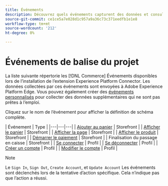 ```yaml
---
title: Événements
description: Découvrez quels événements capturent des données et consultez la définition de schéma complète.
source-git-commit: ce1ce5a7e028d1c957a9a36c73c371eedfb1e1e8
workflow-type: tm+mt
source-wordcount: '212'
ht-degree: 0%

---
```


# Événements de balise du projet

La liste suivante répertorie les [!DNL Commerce] Événements disponibles lors de l’installation de l’extension Experience Platform Connector. Les données collectées par ces événements sont envoyées à Adobe Experience Platform Edge. Vous pouvez également créer des [événements personnalisés](custom-events.md) pour collecter des données supplémentaires qui ne sont pas prêtes à l’emploi.

Cliquez sur le nom de l’événement pour afficher la définition de schéma complète.

| Événement | Type |
|---|---|---|
| [Ajouter au panier](https://github.com/adobe/magento-storefront-event-collector/blob/main/src/handlers/product/addToCartAEP.ts) | Storefront |
| [Afficher le panier](https://github.com/adobe/magento-storefront-event-collector/blob/main/src/handlers/shoppingCart/viewAEP.ts) | Storefront |
| [Afficher la page](https://github.com/adobe/magento-storefront-event-collector/blob/main/src/handlers/page/viewAEP.ts) | Storefront |
| [Afficher le produit](https://github.com/adobe/magento-storefront-event-collector/blob/main/src/handlers/product/viewAEP.ts) | Storefront |
| [Démarrer le paiement](https://github.com/adobe/magento-storefront-event-collector/blob/main/src/handlers/shoppingCart/initiateCheckoutAEP.ts) | Storefront |
| Finalisation du passage en caisse | Storefront |
| [Se connecter](https://github.com/adobe/magento-storefront-event-collector/blob/main/src/handlers/account/signInAEP.ts) | Profil |
| [Se déconnecter](https://github.com/adobe/magento-storefront-event-collector/blob/main/src/handlers/account/signOutAEP.ts) | Profil |
| [Créer un compte](https://github.com/adobe/magento-storefront-event-collector/blob/main/src/handlers/account/createAccountAEP.ts) | Profil |
| [Modifier le compte](https://github.com/adobe/magento-storefront-event-collector/blob/main/src/handlers/account/editAccountAEP.ts) | Profil |

>[!NOTE]
>
> Le `Sign In`, `Sign Out`, `Create Account`, et `Update Account` Les événements sont déclenchés lors de la tentative d’action spécifique. Cela n’indique pas que l’action a réussi.
